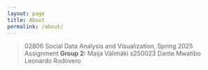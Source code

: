 ```yaml
---
layout: page
title: About
permalink: /about/
---
```



>02806 Social Data Analysis and Visualization, Spring 2025
>Assignment
>**Group 2:** 
>Maija Välimäki s250023
>Dante Mwatibo
>Leonardo Rodovero


